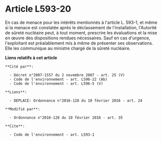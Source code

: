 # Article L593-20

En cas de menace pour les intérêts mentionnés à l'article L. 593-1, et même si la menace est constatée après le déclassement
de l'installation, l'Autorité de sûreté nucléaire peut, à tout moment, prescrire les évaluations et la mise en œuvre des
dispositions rendues nécessaires. Sauf en cas d'urgence, l'exploitant est préalablement mis à même de présenter ses
observations. Elle les communique au ministre chargé de la sûreté nucléaire.

**Liens relatifs à cet article**

	**Cité par**:

	  - Décret n°2007-1557 du 2 novembre 2007 - art. 25 (V)
	  - Code de l'environnement - art. L596-22 (Ab)
	  - Code de l'environnement - art. L596-5 (V)

	**Liens**:

	  - DEPLACE: Ordonnance n°2016-128 du 10 février 2016 - art. 24

	**Modifié par**:

	  - Ordonnance n°2016-128 du 10 février 2016 - art. 35

	**Cite**:

	  - Code de l'environnement - art. L593-1
